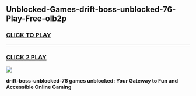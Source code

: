 
## Unblocked-Games-drift-boss-unblocked-76-Play-Free-olb2p
<h3>
<a href="https://premium76.site?title=drift-boss-unblocked-76&ref=21A">CLICK TO PLAY</a></h3>
<hr>

<h3>
<a href="https://premium76.site?title=drift-boss-unblocked-76&ref=21A">CLICK 2 PLAY</a>
  
</h3>

<a href="https://premium76.site?title=drift-boss-unblocked-76&ref=21A"><img src="https://clearcache.store/games.png"></a>


**drift-boss-unblocked-76 games unblocked: Your Gateway to Fun and Accessible Online Gaming**
